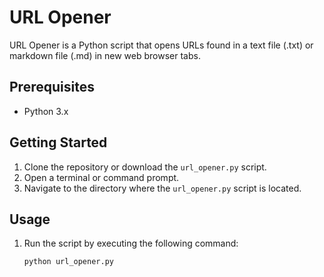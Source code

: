 # URL Opener

URL Opener is a Python script that opens URLs found in a text file (.txt) or markdown file (.md) in new web browser tabs.

## Prerequisites

- Python 3.x

## Getting Started

1. Clone the repository or download the `url_opener.py` script.
2. Open a terminal or command prompt.
3. Navigate to the directory where the `url_opener.py` script is located.

## Usage

1. Run the script by executing the following command:

   ```bash
   python url_opener.py
